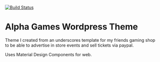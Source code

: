 [![Build Status](https://travis-ci.org/Automattic/_s.svg?branch=master)](https://travis-ci.org/Automattic/_s)

Alpha Games Wordpress Theme
===

Theme I created from an underscores template for my friends gaming shop to be able to advertise in store events and sell tickets via paypal.

Uses Material Design Components for web.
